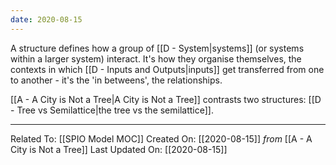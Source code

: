 ```yaml
---
date: 2020-08-15
---
```


A structure defines how a group of [[D - System|systems]] (or systems within a larger system) interact. It's how they organise themselves, the contexts in which [[D - Inputs and Outputs|inputs]] get transferred from one to another - it's the 'in betweens', the relationships. 

[[A - A City is Not a Tree|A City is Not a Tree]] contrasts two structures: [[D - Tree vs Semilattice|the tree vs the semilattice]].

---

Related To: [[SPIO Model MOC]]
Created On: [[2020-08-15]] *from* [[A - A City is Not a Tree]]
Last Updated On: [[2020-08-15]]
